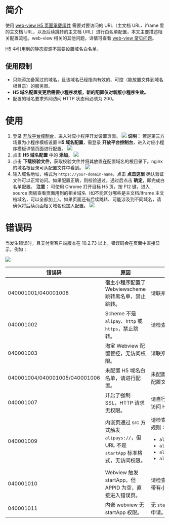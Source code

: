 # 简介

使用 [web-view H5 页面承载组件](https://opendocs.alipay.com/mini/component/web-view) 需要对要访问的 URL（主文档 URL、iframe 里的主文档 URL，以及后续跳转的主文档 URL）进行白名单配置，本文主要描述相关配置流程。web-view 相关的其他问题，详情可查看 [web-view 常见问题](https://opendocs.alipay.com/mini/component/mg7rvg)。

H5 中引用到的静态资源不需要设置域名白名单。

## 使用限制

- 只能添加备案过的域名，且该域名已经指向有效的、可控（能放置文件到域名根目录）的服务器。
- **H5 域名配置变更后需要小程序发版，新的配置仅对新版小程序生效。**
- 配置的域名要求外网访问 HTTP 状态码必须为 200。

# 使用

1. 登录 [开放平台控制台](https://openhome.alipay.com/platform/developerIndex.htm)，进入对应小程序开发设置页面。
![](https://cdn.nlark.com/yuque/0/2022/png/179989/1669018851088-d060ab62-bd4a-4e1a-bdb1-897fb58abf61.png)
**说明：** 若是第三方场景为小程序模板设置 **H5 域名配置**，需登录 **开放平台控制台**，进入对应小程序模板详情页面进行配置。
![](https://cdn.nlark.com/yuque/0/2022/png/179989/1669018942021-bd46f60a-1af9-4db6-8fe1-afdd39f6f333.png)
2. 点击 **H5 域名配置** 中的 **添加**。
![](https://cdn.nlark.com/yuque/0/2022/png/179989/1669019063094-09862f75-a4bd-4e21-9877-2bada7daa4d5.png)
3. 点击 **下载校验文件**，获取校验文件并将其放置在配置域名的根目录下。nginx 的域名根目录可从配置文件中看到。
![](https://gw.alipayobjects.com/zos/skylark-tools/public/files/b9934c7290d57fb8cadf4a993867dd3b.png#align=left&display=inline&height=160&margin=%5Bobject%20Object%5D&originHeight=166&originWidth=772&status=done&style=none&width=746)
4. 输入域名地址，格式为 `https://your-domain-name`，点击 **点击这里** 确认验证文件可以正常访问。如果配置正确，则校验通过。通过后点击 **确定**，即完成白名单配置。
**注意：** 可使用 Chrome 打开目标 H5 页，按 F12 键，进入 source 面板查看页面用到的相关域名（如不能区分哪些是主文档/iframe 主文档域名，可以全都加上）。如果页面还有后续跳转、可能涉及到不同域名，请确保将后续页面相关域名也加入配置。 
![](https://gw.alipayobjects.com/zos/skylark-tools/public/files/90ed12f210a4c29f96181d4e4a8fa48a.png#align=left&display=inline&height=101&margin=%5Bobject%20Object%5D&originHeight=202&originWidth=396&status=done&style=none&width=198)

# 错误码

当发生错误时，且支付宝客户端版本在 10.2.73 以上，错误码会在页面中直接显示，例如：

![](https://gw.alipayobjects.com/mdn/rms_aba389/afts/img/A*LCmEQr_VaiAAAAAAAAAAAAAAARQnAQ)

| 错误码 | 原因 | 解决方案 |
| --- | --- | --- |
| 040001001/040001008 | 宿主小程序配置了 Webviewscheme 跳转黑名单，禁止跳转。 | 请联系支付宝技术支持解决。 |
| 040001002 | Scheme 不是 `alipay`、`http` 或 `https`，禁止跳转。 | 请检查 URL scheme 是否符合规范。 |
| 040001003 | 淘宝 Webview 配置管控，无访问权限。 | 请联系淘宝业务人员申请权限。 |
| 040001004/040001005/040001006 | 未配置 H5 域名白名单，请进行配置。 | 未配置 H5 白名单，请进行配置或检查配置文件是否生效。 |
| 040001007 | 开启了强制 SSL，HTTP 请求无权限。 | 请自行规避在开启强制 SSL 的情况下访问 HTTP 请求。 |
| 040001009 | 内嵌页通过 src 方式触发 `alipays://`，但 URL 不是 `startApp` 标准格式，无访问权限。 | 请检查请求的 URL 开头是否符合以下规则：<br /><ul><li>`alipays://platformapi/startapp`</li><li>`alipay://platformapi/startapp`</li><li>`alipays://platformapi/startApp`</li><li>`alipay://platformapi/startApp`</li></ul> |
| 040001010 | Webview 触发 startApp，但 APPID 为空，直接进入错误页。 | 请检查触发 `startApp` 的 URL 中是否带有小程序 APPID。 |
| 040001011 | 内嵌 webview 无 startApp 权限。 | 无 `startAppJSAPI` 权限，请进行权限申请。 |
